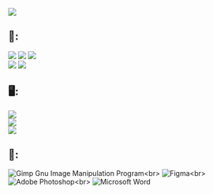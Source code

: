 <p><img align="center" src="https://cdn.discordapp.com/attachments/1033037635821776926/1098200339133513738/20230419_125539_0000.png"/></p>

<div>
<h2>📒:</h2>
<img src="https://img.shields.io/badge/HTML-239120?style=for-the-badge&logo=html5&logoColor=white&color="lime"/>
<img src="https://img.shields.io/badge/CSS-239120?&style=for-the-badge&logo=css3&logoColor=white&color="lime"/>
<img src="https://img.shields.io/badge/JavaScript-F7DF1E?style=for-the-badge&logo=javascript&logoColor=black&color="lime"/><br>
<img src="https://img.shields.io/badge/Python-3776AB?style=for-the-badge&logo=python&logoColor=white&color="lime"/>
<img src="https://img.shields.io/badge/C%23-239120?style=for-the-badge&logo=c-sharp&logoColor=white&color="lime"/>
</div>
<div>
<h2>🖥:</h2>
<img src="https://img.shields.io/badge/Windows-0078D6?style=for-the-badge&logo=windows&logoColor=white&color="lime"/><br>
<img src="https://img.shields.io/badge/AMD-Ryzen_5_5600X-ED1C24?style=for-the-badge&logo=amd&logoColor=white&color="lime"/><br>
<img src="https://img.shields.io/badge/AMD-Radeon_RX_6600XT-ED1C24?style=for-the-badge&logo=amd&logoColor=white&color="lime"/>
</div>

<div>

<h2>🔧:</h2>

![Gimp Gnu Image Manipulation Program](https://img.shields.io/badge/Gimp-657D8B?style=for-the-badge&logo=gimp&logoColor=white&color="lime")<br>
![Figma](https://img.shields.io/badge/figma-%23F24E1E.svg?style=for-the-badge&logo=figma&logoColor=white&color="lime")<br>
![Adobe Photoshop](https://img.shields.io/badge/adobe%20photoshop-%2331A8FF.svg?style=for-the-badge&logo=adobe%20photoshop&logoColor=white&color="lime")<br>
![Microsoft Word](https://img.shields.io/badge/Microsoft_Word-2B579A?style=for-the-badge&logo=microsoft-word&logoColor=whitecolor="lime")
</div>